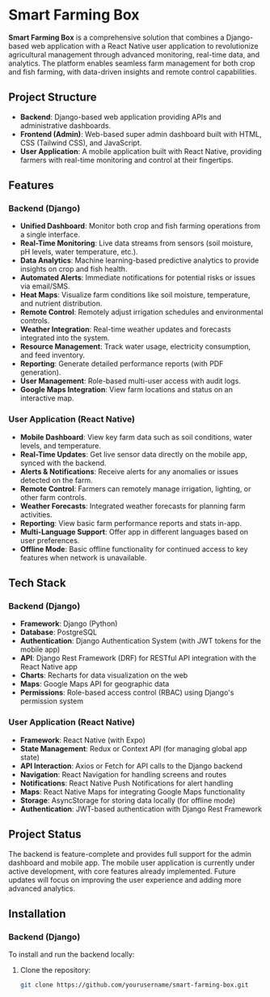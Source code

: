 # Smart Farming Box

**Smart Farming Box** is a comprehensive solution that combines a Django-based web application with a React Native user application to revolutionize agricultural management through advanced monitoring, real-time data, and analytics. The platform enables seamless farm management for both crop and fish farming, with data-driven insights and remote control capabilities.

## Project Structure

- **Backend**: Django-based web application providing APIs and administrative dashboards.
- **Frontend (Admin)**: Web-based super admin dashboard built with HTML, CSS (Tailwind CSS), and JavaScript.
- **User Application**: A mobile application built with React Native, providing farmers with real-time monitoring and control at their fingertips.

## Features

### Backend (Django)

- **Unified Dashboard**: Monitor both crop and fish farming operations from a single interface.
- **Real-Time Monitoring**: Live data streams from sensors (soil moisture, pH levels, water temperature, etc.).
- **Data Analytics**: Machine learning-based predictive analytics to provide insights on crop and fish health.
- **Automated Alerts**: Immediate notifications for potential risks or issues via email/SMS.
- **Heat Maps**: Visualize farm conditions like soil moisture, temperature, and nutrient distribution.
- **Remote Control**: Remotely adjust irrigation schedules and environmental controls.
- **Weather Integration**: Real-time weather updates and forecasts integrated into the system.
- **Resource Management**: Track water usage, electricity consumption, and feed inventory.
- **Reporting**: Generate detailed performance reports (with PDF generation).
- **User Management**: Role-based multi-user access with audit logs.
- **Google Maps Integration**: View farm locations and status on an interactive map.

### User Application (React Native)

- **Mobile Dashboard**: View key farm data such as soil conditions, water levels, and temperature.
- **Real-Time Updates**: Get live sensor data directly on the mobile app, synced with the backend.
- **Alerts & Notifications**: Receive alerts for any anomalies or issues detected on the farm.
- **Remote Control**: Farmers can remotely manage irrigation, lighting, or other farm controls.
- **Weather Forecasts**: Integrated weather forecasts for planning farm activities.
- **Reporting**: View basic farm performance reports and stats in-app.
- **Multi-Language Support**: Offer app in different languages based on user preferences.
- **Offline Mode**: Basic offline functionality for continued access to key features when network is unavailable.

## Tech Stack

### Backend (Django)

- **Framework**: Django (Python)
- **Database**: PostgreSQL
- **Authentication**: Django Authentication System (with JWT tokens for the mobile app)
- **API**: Django Rest Framework (DRF) for RESTful API integration with the React Native app
- **Charts**: Recharts for data visualization on the web
- **Maps**: Google Maps API for geographic data
- **Permissions**: Role-based access control (RBAC) using Django's permission system

### User Application (React Native)

- **Framework**: React Native (with Expo)
- **State Management**: Redux or Context API (for managing global app state)
- **API Interaction**: Axios or Fetch for API calls to the Django backend
- **Navigation**: React Navigation for handling screens and routes
- **Notifications**: React Native Push Notifications for alert handling
- **Maps**: React Native Maps for integrating Google Maps functionality
- **Storage**: AsyncStorage for storing data locally (for offline mode)
- **Authentication**: JWT-based authentication with Django Rest Framework

## Project Status

The backend is feature-complete and provides full support for the admin dashboard and mobile app. The mobile user application is currently under active development, with core features already implemented. Future updates will focus on improving the user experience and adding more advanced analytics.

## Installation

### Backend (Django)

To install and run the backend locally:

1. Clone the repository:

   ```bash
   git clone https://github.com/yourusername/smart-farming-box.git

